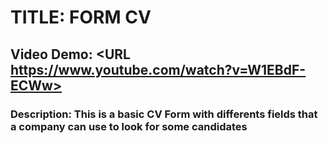 # TITLE: FORM CV
## Video Demo:  <URL https://www.youtube.com/watch?v=W1EBdF-ECWw>
### Description: This is a basic CV Form with differents fields that a company can use to look for some candidates
